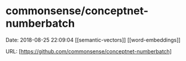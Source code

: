 # commonsense/conceptnet-numberbatch

Date: 2018-08-25 22:09:04
[[semantic-vectors]] [[word-embeddings]]

URL: [https://github.com/commonsense/conceptnet-numberbatch]
